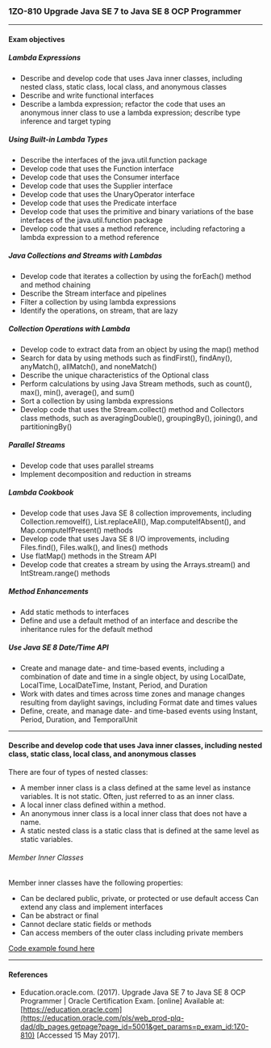 ### 1ZO-810 Upgrade Java SE 7 to Java SE 8 OCP Programmer

----
#### Exam objectives

##### Lambda Expressions
-    Describe and develop code that uses Java inner classes, including nested class, static class, local class, and anonymous classes
-    Describe and write functional interfaces
-    Describe a lambda expression; refactor the code that uses an anonymous inner class to use a lambda expression; describe type inference and target typing

##### Using Built-in Lambda Types
-    Describe the interfaces of the java.util.function package
-    Develop code that uses the Function interface
-    Develop code that uses the Consumer interface
-    Develop code that uses the Supplier interface
-    Develop code that uses the UnaryOperator interface
-    Develop code that uses the Predicate interface
-    Develop code that uses the primitive and binary variations of the base interfaces of the java.util.function package
-    Develop code that uses a method reference, including refactoring a lambda expression to a method reference

##### Java Collections and Streams with Lambdas
-    Develop code that iterates a collection by using the forEach() method and method chaining
-    Describe the Stream interface and pipelines
-    Filter a collection by using lambda expressions
-    Identify the operations, on stream, that are lazy

##### Collection Operations with Lambda
-    Develop code to extract data from an object by using the map() method
-    Search for data by using methods such as findFirst(), findAny(), anyMatch(), allMatch(), and noneMatch()
-    Describe the unique characteristics of the Optional class
-    Perform calculations by using Java Stream methods, such as count(), max(), min(), average(), and sum()
-    Sort a collection by using lambda expressions
-    Develop code that uses the Stream.collect() method and Collectors class methods, such as averagingDouble(), groupingBy(), joining(), and partitioningBy()

##### Parallel Streams
-    Develop code that uses parallel streams
-    Implement decomposition and reduction in streams

##### Lambda Cookbook
-    Develop code that uses Java SE 8 collection improvements, including Collection.removeIf(), List.replaceAll(), Map.computeIfAbsent(), and Map.computeIfPresent() methods
-    Develop code that uses Java SE 8 I/O improvements, including Files.find(), Files.walk(), and lines() methods
-    Use flatMap() methods in the Stream API
-    Develop code that creates a stream by using the Arrays.stream() and IntStream.range() methods

##### Method Enhancements
-    Add static methods to interfaces
-    Define and use a default method of an interface and describe the inheritance rules for the default method

##### Use Java SE 8 Date/Time API
-    Create and manage date- and time-based events, including a combination of date and time in a single object, by using LocalDate, LocalTime, LocalDateTime, Instant, Period, and Duration
-    Work with dates and times across time zones and manage changes resulting from daylight savings, including Format date and times values
-    Define, create, and manage date- and time-based events using Instant, Period, Duration, and TemporalUnit

----

#### Describe and develop code that uses Java inner classes, including nested class, static class, local class, and anonymous classes

There are four of types of nested classes:

- A member inner class is a class defined at the same level as instance variables. It is not static. Often, just referred to as an inner class.
- A local inner class defined within a method.
- An anonymous inner class is a local inner class that does not have a name.
- A static nested class is a static class that is defined at the same level as static variables.

###### Member Inner Classes
Member inner classes have the following properties:

- Can be declared public, private, or protected or use default access Can extend any class and implement interfaces
- Can be abstract or final
- Cannot declare static fields or methods
- Can access members of the outer class including private members

[Code example found here](code-examples/MemberInnerClasses.java)

----
#### References

- Education.oracle.com. (2017). Upgrade Java SE 7 to Java SE 8 OCP Programmer | Oracle Certification Exam. [online] Available at: [https://education.oracle.com](https://education.oracle.com/pls/web_prod-plq-dad/db_pages.getpage?page_id=5001&get_params=p_exam_id:1Z0-810) [Accessed 15 May 2017].


